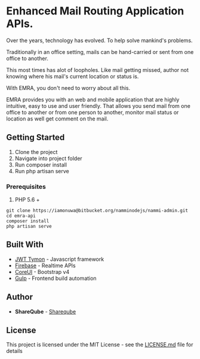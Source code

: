 # Enhanced Mail Routing Application APIs.

Over the years, technology has evolved. To help solve mankind's problems.

Traditionally in an office setting, mails can be hand-carried or sent from one office to another. 

This most times has alot of loopholes. Like mail getting missed, author not knowing where his mail's current location or status is.

With EMRA, you don't need to worry about all this. 

EMRA provides you with an web and mobile application that are highly intuitive, easy to use and user friendly. That allows you send mail from one office to another or from one person to another, monitor mail status or location as well get comment on the mail.


## Getting Started

1. Clone the project
2. Navigate into project folder
3. Run composer install
4. Run php artisan serve

### Prerequisites

1. PHP 5.6 +

```
git clone https://iamonuwa@bitbucket.org/namminodejs/nammi-admin.git
cd emra-api
composer install
php artisan serve
```

## Built With

* [JWT Tymon](https://angularjs.org/) - Javascript framework
* [Firebase](https://firebase.google.com/) - Realtime APIs
* [CoreUI](http://coreui.io/) - Bootstrap v4
* [Gulp](http://gulpjs.com/) - Frontend build automation

## Author

* **ShareQube** - [Shareqube](https://shareqube.com)

## License

This project is licensed under the MIT License - see the [LICENSE.md](LICENSE.md) file for details

